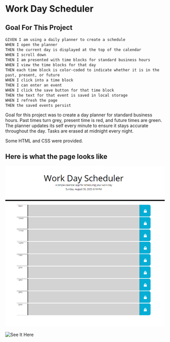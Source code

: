 # Work Day Scheduler

## Goal For This Project

```
GIVEN I am using a daily planner to create a schedule
WHEN I open the planner
THEN the current day is displayed at the top of the calendar
WHEN I scroll down
THEN I am presented with time blocks for standard business hours
WHEN I view the time blocks for that day
THEN each time block is color-coded to indicate whether it is in the past, present, or future
WHEN I click into a time block
THEN I can enter an event
WHEN I click the save button for that time block
THEN the text for that event is saved in local storage
WHEN I refresh the page
THEN the saved events persist
```
Goal for this project was to create a day planner for standard business hours. Past times turn grey, present time is red, 
and future times are green. The planner updates its self every minute to ensure it stays accurate throughout the day. Tasks are erased at midnight every night. 

Some HTML and CSS were provided.

## Here is what the page looks like
![Full site](https://github.com/Grey-Whitt/work-day-planner/blob/master/Develop/fullsite.png)

![See It Here](https://grey-whitt.github.io/work-day-planner)
